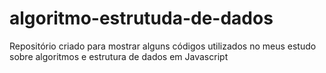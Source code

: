 # algoritmo-estrutuda-de-dados
Repositório criado para mostrar alguns códigos utilizados no meus estudo sobre algoritmos e estrutura de dados em Javascript
